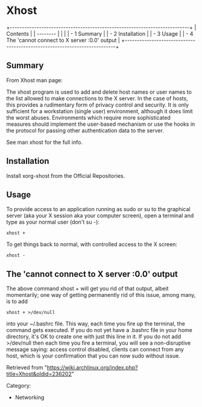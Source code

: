 Xhost
=====

+--------------------------------------------------------------------------+
| Contents                                                                 |
| --------                                                                 |
|                                                                          |
| -   1 Summary                                                            |
| -   2 Installation                                                       |
| -   3 Usage                                                              |
| -   4 The 'cannot connect to X server :0.0' output                       |
+--------------------------------------------------------------------------+

Summary
-------

From Xhost man page:

The xhost program is used to add and delete host names or user names to
the list allowed to make connections to the X server. In the case of
hosts, this provides a rudimentary form of privacy control and security.
It is only sufficient for a workstation (single user) environment,
although it does limit the worst abuses. Environments which require more
sophisticated measures should implement the user-based mechanism or use
the hooks in the protocol for passing other authentication data to the
server.

See man xhost for the full info.

Installation
------------

Install xorg-xhost from the Official Repositories.

Usage
-----

To provide access to an application running as sudo or su to the
graphical server (aka your X session aka your computer screen), open a
terminal and type as your normal user (don't su -):

    xhost +

To get things back to normal, with controlled access to the X screen:

    xhost -

The 'cannot connect to X server :0.0' output
--------------------------------------------

The above command xhost + will get you rid of that output, albeit
momentarily; one way of getting permanently rid of this issue, among
many, is to add

    xhost + >/dev/null

into your ~/.bashrc file. This way, each time you fire up the terminal,
the command gets executed. If you do not yet have a .bashrc file in your
home directory, it's OK to create one with just this line in it. If you
do not add >/dev/null then each time you fire a terminal, you will see a
non-disruptive message saying: access control disabled, clients can
connect from any host, which is your confirmation that you can now sudo
<your soft> without issue.

Retrieved from
"https://wiki.archlinux.org/index.php?title=Xhost&oldid=236202"

Category:

-   Networking
